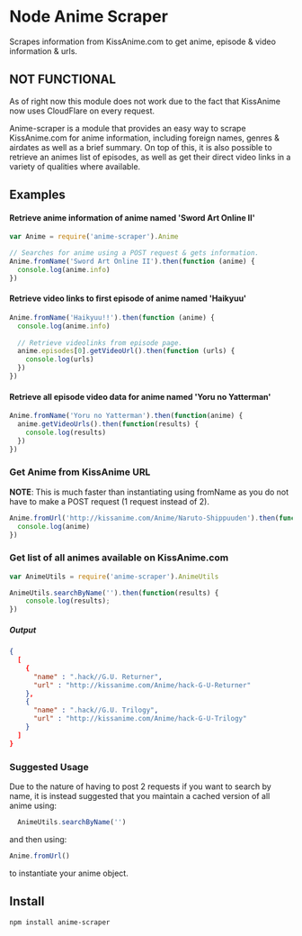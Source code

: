 Node Anime Scraper
===================
Scrapes information from KissAnime.com to get anime, episode &amp; video information &amp; urls.

## NOT FUNCTIONAL
As of right now this module does not work due to the fact that KissAnime now uses CloudFlare on every request.

Anime-scraper is a module that provides an easy way to scrape KissAnime.com for anime information, including foreign names, genres & airdates as well as a brief summary.
On top of this, it is also possible to retrieve an animes list of episodes, as well as get their direct video links in a variety of qualities where available.

## Examples

#### Retrieve anime information of anime named 'Sword Art Online II'
```js
var Anime = require('anime-scraper').Anime

// Searches for anime using a POST request & gets information.
Anime.fromName('Sword Art Online II').then(function (anime) {
  console.log(anime.info)  
})
```

#### Retrieve video links to first episode of anime named 'Haikyuu'
```js
Anime.fromName('Haikyuu!!').then(function (anime) {
  console.log(anime.info)
  
  // Retrieve videolinks from episode page.
  anime.episodes[0].getVideoUrl().then(function (urls) {
    console.log(urls)
  })
})
```

#### Retrieve all episode video data for anime named 'Yoru no Yatterman'
```js
Anime.fromName('Yoru no Yatterman').then(function(anime) {
  anime.getVideoUrls().then(function(results) {
    console.log(results)
  })
})
```

### Get Anime from KissAnime URL
**NOTE**: This is much faster than instantiating using fromName as you do not have to make a POST request (1 request instead of 2).
```js
Anime.fromUrl('http://kissanime.com/Anime/Naruto-Shippuuden').then(function(anime) {
  console.log(anime)
})
```

### Get list of all animes available on KissAnime.com
```js
var AnimeUtils = require('anime-scraper').AnimeUtils

AnimeUtils.searchByName('').then(function(results) {
    console.log(results);
})
```
##### Output
```json
{
  [
    {
      "name" : ".hack//G.U. Returner",
      "url" : "http://kissanime.com/Anime/hack-G-U-Returner" 
    },
    {
      "name" : ".hack//G.U. Trilogy",
      "url" : "http://kissanime.com/Anime/hack-G-U-Trilogy" 
    }
  ]
}
```
### Suggested Usage
Due to the nature of having to post 2 requests if you want to search by name, it is instead suggested that you maintain a cached version of all anime using:
```js
  AnimeUtils.searchByName('')
```
and then using: 
```js
Anime.fromUrl()
```
to instantiate your anime object.


## Install
```
npm install anime-scraper
```
